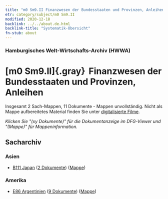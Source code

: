 ```yaml
---
title: "m0 Sm9.II Finanzwesen der Bundesstaaten und Provinzen, Anleihen"
etr: category/subject/m0 Sm9.II
modified: 2020-12-18
backlink: ../../about.de.html
backlink-title: "Systematik-Übersicht"
fn-stub: about
---
```


### Hamburgisches Welt-Wirtschafts-Archiv (HWWA)
# [m0 Sm9.II]{.gray}&#8201; Finanzwesen der Bundesstaaten und Provinzen, Anleihen&#160; 




Insgesamt 2 Sach-Mappen, 11 Dokumente - Mappen unvollständig.
Nicht als Mappe aufbereitetes Material finden Sie unter [digitalisierte Filme](/film/h1_sh).

_Klicken Sie "(xy Dokumente)" für die Dokumentanzeige im DFG-Viewer und "(Mappe)" für Mappeninformation._

## Sacharchiv




### Asien

- [B111 Japan](../../../geo/about.de.html#B111) (<a href="https://dfg-viewer.de/show/?tx_dlf[id]=https://pm20.zbw.eu/mets/sh/1412xx/141272/1449xx/144919/public.mets.de.xml" target="_blank">2 Dokumente</a>) ([Mappe](http://purl.org/pressemappe20/folder/sh/141272,144919))

### Amerika

- [E86 Argentinien](../../../geo/about.de.html#E86) (<a href="https://dfg-viewer.de/show/?tx_dlf[id]=https://pm20.zbw.eu/mets/sh/1416xx/141692/1449xx/144919/public.mets.de.xml" target="_blank">9 Dokumente</a>) ([Mappe](http://purl.org/pressemappe20/folder/sh/141692,144919))


